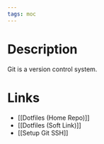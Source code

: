 ```yaml
---
tags: moc
---
```


# Description
Git is a version control system.

# Links
- [[Dotfiles (Home Repo)]]
- [[Dotfiles (Soft Link)]]
- [[Setup Git SSH]]
